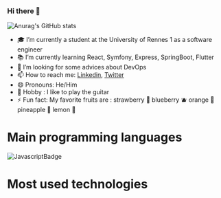 ### Hi there 👋

![Anurag's GitHub stats](https://github-readme-stats.vercel.app/api?username=tandrian&show_icons=true&theme=tokyonight)

- :mortar_board: I’m currently a student at the University of Rennes 1 as a software engineer
- :books: I’m currently learning React, Symfony, Express, SpringBoot, Flutter
- 🤔 I’m looking for some advices about DevOps
- 📫 How to reach me: [Linkedin](https://www.linkedin.com/in/rakotoarisoa-tahiriniaina-andrian-4a01aa211/), [Twitter](https://twitter.com/OkimaruYu)
- 😄 Pronouns: He/Him
- :guitar: Hobby : I like to play the guitar
- ⚡ Fun fact: My favorite fruits are : strawberry :strawberry: blueberry :blueberries: orange :orange: pineapple :pineapple: lemon :lemon:

# Main programming languages
![JavascriptBadge](https://img.shields.io/badge/-JAVASCRIPT-yellow?style=flat-square&logo=Javascript&logoColor=black&logoHeight=50)


# Most used technologies
